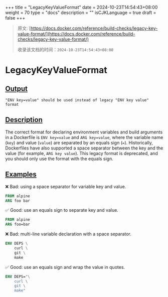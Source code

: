 +++
title = "LegacyKeyValueFormat"
date = 2024-10-23T14:54:43+08:00
weight = 70
type = "docs"
description = ""
isCJKLanguage = true
draft = false
+++

> 原文: [https://docs.docker.com/reference/build-checks/legacy-key-value-format/](https://docs.docker.com/reference/build-checks/legacy-key-value-format/)
>
> 收录该文档的时间：`2024-10-23T14:54:43+08:00`

# LegacyKeyValueFormat

## [Output](https://docs.docker.com/reference/build-checks/legacy-key-value-format/#output)



```text
"ENV key=value" should be used instead of legacy "ENV key value" format
```

## [Description](https://docs.docker.com/reference/build-checks/legacy-key-value-format/#description)

The correct format for declaring environment variables and build arguments in a Dockerfile is `ENV key=value` and `ARG key=value`, where the variable name (`key`) and value (`value`) are separated by an equals sign (`=`). Historically, Dockerfiles have also supported a space separator between the key and the value (for example, `ARG key value`). This legacy format is deprecated, and you should only use the format with the equals sign.

## [Examples](https://docs.docker.com/reference/build-checks/legacy-key-value-format/#examples)

❌ Bad: using a space separator for variable key and value.



```dockerfile
FROM alpine
ARG foo bar
```

✅ Good: use an equals sign to separate key and value.



```dockerfile
FROM alpine
ARG foo=bar
```

❌ Bad: multi-line variable declaration with a space separator.



```dockerfile
ENV DEPS \
    curl \
    git \
    make
```

✅ Good: use an equals sign and wrap the value in quotes.



```dockerfile
ENV DEPS="\
    curl \
    git \
    make"
```
